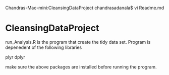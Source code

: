 Chandras-Mac-mini:CleansingDataProject chandrasadanala$ vi Readme.md 

# CleansingDataProject

run_Analysis.R is the program that create the tidy data set. Program is depenedent of the following libraries

plyr
dplyr

make sure the above packages are installed before running the program.


